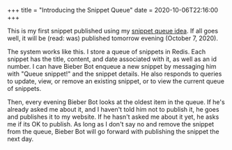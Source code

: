 +++
title = "Introducing the Snippet Queue"
date = 2020-10-06T22:16:00
+++

This is my first snippet published using my [snippet queue idea](/snippets/2020-10-06-further-reducing-the-publication-barrier-with-queuing/). If all goes well, it will be (read: was) published tomorrow evening (October 7, 2020).

The system works like this. I store a queue of snippets in Redis. Each snippet has the title, content, and date associated with it, as well as an id number. I can have Bieber Bot enqueue a new snippet by messaging him with "Queue snippet!" and the snippet details. He also responds to queries to update, view, or remove an existing snippet, or to view the current queue of snippets.

Then, every evening Bieber Bot looks at the oldest item in the queue. If he's already asked me about it, and I haven't told him not to publish it, he goes and publishes it to my website. If he hasn't asked me about it yet, he asks me if its OK to publish. As long as I don't say no and remove the snippet from the queue, Bieber Bot will go forward with publishing the snippet the next day.
